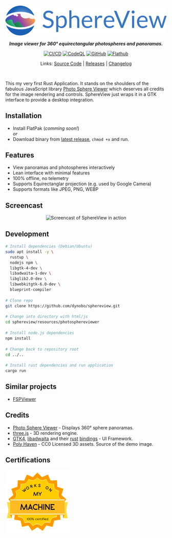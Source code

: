 <p align="center">
<img src="https://raw.githubusercontent.com/dynobo/sphereview/refs/heads/main/resources/assets/title.png" alt="SphereView" /> 
</p>

<p align="center">
<em><strong>Image viewer for 360° equirectangular photospheres and panoramas.</strong></em>
</p>

<p align="center">
<a href="https://github.com/dynobo/sphereview/actions/workflows/cicd.yaml" target="_blank"><img src="https://github.com/dynobo/sphereview/actions/workflows/cicd.yaml/badge.svg?branch=main" alt="CI/CD"></a>
<a href="https://github.com/dynobo/sphereview/actions/workflows/github-code-scanning/codeql"><img src="https://github.com/dynobo/sphereview/actions/workflows/github-code-scanning/codeql/badge.svg?branch=main" alt="CodeQL"></a>
<a href="https://hanadigital.github.io/grev/?user=dynobo&repo=sphereview"><img src="https://img.shields.io/github/downloads/dynobo/sphereview/total?label=Github%20downloads&color=blue" alt="GitHub"></a>
<a href="https://flathub.org/apps/details/com.github.dynobo.sphereview"><img src="https://img.shields.io/flathub/downloads/com.github.dynobo.sphereview?label=Flathub%20downloads&color=blue" alt="Flathub"></a>
</p>

<p align="center">
Links: <a href="https://github.com/dynobo/sphereview">Source Code</a> |
<a href="https://github.com/dynobo/sphereview/releases">Releases</a> |
<a href="https://github.com/dynobo/sphereview/blob/main/CHANGELOG">Changelog</a>
</p>
<br/>

This my very first Rust Application. It stands on the shoulders of the fabulous JavaScript library [Photo Sphere Viewer](https://photo-sphere-viewer.js.org/) which deserves all credits for the image rendering and controls. SphereView just wraps it in a GTK interface to provide a desktop integration.

## Installation

- Install FlatPak (_comming soon!_) \
  _or_
- Download binary from [latest release](https://github.com/dynobo/sphereview/releases), `chmod +x` and run.

## Features

- View panoramas and photospheres interactively
- Lean interface with minimal features
- 100% offline, no telemetry
- Supports Equirectanglar projection (e.g. used by Google Camera)
- Supports formats like JPEG, PNG, WEBP

## Screencast

<p align="center">
<img src="https://raw.githubusercontent.com/dynobo/sphereview/refs/heads/main/resources/assets/screencast.gif" alt="Screencast of SphereView in action" width="700"/> 
</p>

## Development

```sh
# Install dependencies (Debian/Ubuntu)
sudo apt install -y \
  rustup \
  nodejs npm \
  libgtk-4-dev \
  libadwaita-1-dev \
  libglib2.0-dev \
  libwebkitgtk-6.0-dev \
  blueprint-compiler

# Clone repo
git clone https://github.com/dynobo/sphereview.git

# Change into directory with html/js  
cd sphereview/resources/photosphereviewer

# Install node.js dependencies
npm install

# Change back to repository root
cd ../..

# Install rust dependencies and run application
cargo run 
```

## Similar projects

- [FSPViewer](https://www.fsoft.it/FSPViewer/)

## Credits

- [Photo Sphere Viewer](https://github.com/mistic100/Photo-Sphere-Viewer) -  Displays 360° sphere panoramas. 
- [three.js](https://github.com/mrdoob/three.js) - 3D rendering engine.
- [GTK4](https://www.gtk.org/), [libadwaita](https://github.com/GNOME/libadwaita) and their [rust](https://docs.rs/gtk4/latest/gtk4/) [bindings](https://docs.rs/libadwaita/latest/libadwaita/) - UI Framework.
- [Poly Haven](https://polyhaven.com) - CC0 Licensed 3D assets. Source of the demo image.

## Certifications

![WOMM](https://raw.githubusercontent.com/dynobo/lmdiag/master/badge.png)
